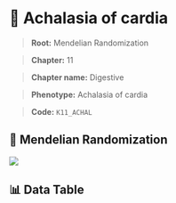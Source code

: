 # 🧪 Achalasia of cardia

> **Root:** Mendelian Randomization

> **Chapter:** 11  

> **Chapter name:** Digestive

> **Phenotype:** Achalasia of cardia  

> **Code:** `K11_ACHAL`

## 🧬 Mendelian Randomization  

<img src="/MR/Figures/Forward/K11_ACHAL.png"/>

## 📊 Data Table

<CsvTableMRF src="/public/MR/Data/Forward/K11_ACHAL.csv"/>
